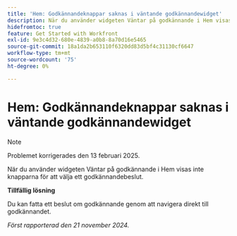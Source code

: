 ```yaml
---
title: 'Hem: Godkännandeknappar saknas i väntande godkännandewidget'
description: När du använder widgeten Väntar på godkännande i Hem visas inte knapparna för att välja ett godkännandebeslut.
hidefromtoc: true
feature: Get Started with Workfront
exl-id: 9e3c4d32-680e-4839-a0b8-8a70d16e5465
source-git-commit: 18a1da2b653110f6320dd83d5bf4c31130cf6647
workflow-type: tm+mt
source-wordcount: '75'
ht-degree: 0%

---
```


# Hem: Godkännandeknappar saknas i väntande godkännandewidget

>[!NOTE]
>
>Problemet korrigerades den 13 februari 2025.

När du använder widgeten Väntar på godkännande i Hem visas inte knapparna för att välja ett godkännandebeslut.

**Tillfällig lösning**

Du kan fatta ett beslut om godkännande genom att navigera direkt till godkännandet.

_Först rapporterad den 21 november 2024._
